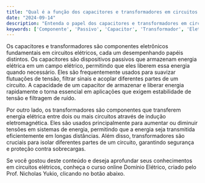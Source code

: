 ```yaml
---
title: "Qual é a função dos capacitores e transformadores em circuitos eletrônicos?"
date: "2024-09-14"
description: "Entenda o papel dos capacitores e transformadores em circuitos eletrônicos e como eles influenciam o comportamento dos sistemas elétricos."
keywords: ['Componente', 'Passivo', 'Capacitor', 'Transformador', 'Eletrônico', 'Tensão', 'Fonte']
---
```


Os capacitores e transformadores são componentes eletrônicos fundamentais em circuitos elétricos, cada um desempenhando papéis distintos. Os capacitores são dispositivos passivos que armazenam energia elétrica em um campo elétrico, permitindo que eles liberem essa energia quando necessário. Eles são frequentemente usados para suavizar flutuações de tensão, filtrar sinais e acoplar diferentes partes de um circuito. A capacidade de um capacitor de armazenar e liberar energia rapidamente o torna essencial em aplicações que exigem estabilidade de tensão e filtragem de ruído.

Por outro lado, os transformadores são componentes que transferem energia elétrica entre dois ou mais circuitos através de indução eletromagnética. Eles são usados principalmente para aumentar ou diminuir tensões em sistemas de energia, permitindo que a energia seja transmitida eficientemente em longas distâncias. Além disso, transformadores são cruciais para isolar diferentes partes de um circuito, garantindo segurança e proteção contra sobrecargas.

Se você gostou deste conteúdo e deseja aprofundar seus conhecimentos em circuitos elétricos, conheça o curso online Domínio Elétrico, criado pelo Prof. Nicholas Yukio, clicando no botão abaixo.